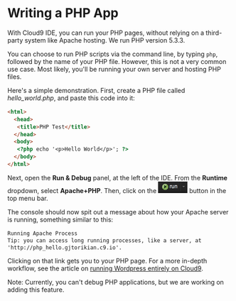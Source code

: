 # Writing a PHP App
  
With Cloud9 IDE, you can run your PHP pages, without relying on a third-party system like Apache hosting. We run PHP version 5.3.3.

You can choose to run PHP scripts via the command line, by typing `php`, followed by the name of your PHP file. However, this is not a very common use case. Most likely, you'll be running your own server and hosting PHP files.
  
Here's a simple demonstration. First, create a PHP file called _hello_world.php_, and paste this code into it:
  
```html
<html>
  <head>
   <title>PHP Test</title>
  </head>
  <body>
   <?php echo '<p>Hello World</p>'; ?> 
  </body>
</html>
```

Next, open the **Run & Debug** panel, at the left of the IDE. From the **Runtime** dropdown, select **Apache+PHP**. Then, click on the ![The Run Button](./resources/icons/runButton.png) button in the top menu bar.
 
The console should now spit out a message about how your Apache server is running, something similar to this:
 
```no-highlight
Running Apache Process
Tip: you can access long running processes, like a server, at 'http://php_hello.gjtorikian.c9.io'.
```

Clicking on that link gets you to your PHP page. For a more in-depth workflow, see the article on [running Wordpress entirely on Cloud9](./running_wordpress_on_cloud9.html).

Note: Currently, you can't debug PHP applications, but we are working on adding this feature.